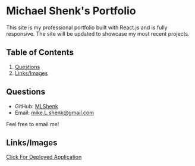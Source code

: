 # Michael Shenk's Portfolio 
  This site is my professional portfolio built with React.js and is fully responsive.
  The site will be updated to showcase my most recent projects. 
  ## Table of Contents
  1. [Questions](#Questions)
  2. [Links/Images](#Links/Images)
  ## Questions

  * GitHub: [MLShenk](https://github.com/mlshenk)
  * Email: [mike.L.shenk@gmail.com](mailto:Mike.L.Shenk@gmail.com)
  
  Feel free to email me! 
  ## Links/Images
  [Click For Deployed Application](https://vav-portfolio.herokuapp.com/)
